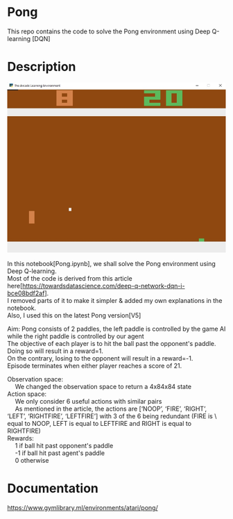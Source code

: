 # Pong
This repo contains the code to solve the Pong environment using Deep Q-learning [DQN]

# Description
![alt text](https://github.com/kwquan/Pong/blob/main/pong_sample_2.jpg)

In this notebook[Pong.ipynb], we shall solve the Pong environment using Deep Q-learning. \
Most of the code is derived from this article here[https://towardsdatascience.com/deep-q-network-dqn-i-bce08bdf2af]. \
I removed parts of it to make it simpler & added my own explanations in the notebook. \
Also, I used this on the latest Pong version[V5]

Aim: Pong consists of 2 paddles, the left paddle is controlled by the game AI while the right paddle is controlled by our agent \
The objective of each player is to hit the ball past the opponent's paddle. \
Doing so will result in a reward=1. \
On the contrary, losing to the opponent will result in a reward=-1. \
Episode terminates when either player reaches a score of 21. 
     
Observation space: \
&emsp;             We changed the observation space to return a 4x84x84 state \
     Action space: \
&emsp;             We only consider 6 useful actions with similar pairs \
&emsp;             As mentioned in the article, the actions are [‘NOOP’, ‘FIRE’, ‘RIGHT’, ‘LEFT’, ‘RIGHTFIRE’, ‘LEFTFIRE’] with 3 of the 6 being redundant (FIRE is \      &emsp;             equal to NOOP, LEFT is equal to LEFTFIRE and RIGHT is equal to RIGHTFIRE) \
     Rewards: \
&emsp;               1 if ball hit past opponent's paddle \
&emsp;               -1 if ball hit past agent's paddle \
&emsp;               0 otherwise
         
        
# Documentation
https://www.gymlibrary.ml/environments/atari/pong/           
